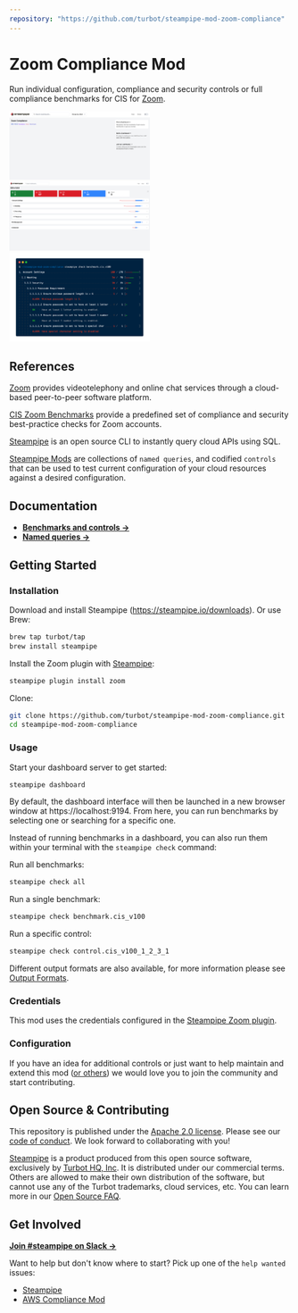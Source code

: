 ```yaml
---
repository: "https://github.com/turbot/steampipe-mod-zoom-compliance"
---
```


# Zoom Compliance Mod

Run individual configuration, compliance and security controls or full compliance benchmarks for CIS for [Zoom](https://zoom.us).

<img src="https://raw.githubusercontent.com/turbot/steampipe-mod-zoom-compliance/main/docs/zoom_compliance_dashboard.png" width="50%" type="thumbnail"/>
<img src="https://raw.githubusercontent.com/turbot/steampipe-mod-zoom-compliance/main/docs/zoom_cis_v100_dashboard.png" width="50%" type="thumbnail"/>
<img src="https://raw.githubusercontent.com/turbot/steampipe-mod-zoom-compliance/main/docs/zoom_cis_v100_terminal.png" width="50%" type="thumbnail"/>

## References

[Zoom](https://zoom.us/) provides videotelephony and online chat services through a cloud-based peer-to-peer software platform.

[CIS Zoom Benchmarks](https://www.cisecurity.org/benchmark/zoom/) provide a predefined set of compliance and security best-practice checks for Zoom accounts.

[Steampipe](https://steampipe.io) is an open source CLI to instantly query cloud APIs using SQL.

[Steampipe Mods](https://steampipe.io/docs/reference/mod-resources#mod) are collections of `named queries`, and codified `controls` that can be used to test current configuration of your cloud resources against a desired configuration.

## Documentation

- **[Benchmarks and controls →](https://hub.steampipe.io/mods/turbot/zoom_compliance/controls)**
- **[Named queries →](https://hub.steampipe.io/mods/turbot/zoom_compliance/queries)**

## Getting Started

### Installation

Download and install Steampipe (https://steampipe.io/downloads). Or use Brew:

```sh
brew tap turbot/tap
brew install steampipe
```

Install the Zoom plugin with [Steampipe](https://steampipe.io):

```sh
steampipe plugin install zoom
```

Clone:

```sh
git clone https://github.com/turbot/steampipe-mod-zoom-compliance.git
cd steampipe-mod-zoom-compliance
```

### Usage

Start your dashboard server to get started:

```sh
steampipe dashboard
```

By default, the dashboard interface will then be launched in a new browser
window at https://localhost:9194. From here, you can run benchmarks by
selecting one or searching for a specific one.

Instead of running benchmarks in a dashboard, you can also run them within your
terminal with the `steampipe check` command:

Run all benchmarks:

```sh
steampipe check all
```

Run a single benchmark:

```sh
steampipe check benchmark.cis_v100
```

Run a specific control:

```sh
steampipe check control.cis_v100_1_2_3_1
```

Different output formats are also available, for more information please see
[Output Formats](https://steampipe.io/docs/reference/cli/check#output-formats).

### Credentials

This mod uses the credentials configured in the [Steampipe Zoom plugin](https://hub.steampipe.io/plugins/turbot/zoom).

### Configuration

If you have an idea for additional controls or just want to help maintain and extend this mod ([or others](https://github.com/topics/steampipe-mod)) we would love you to join the community and start contributing.

## Open Source & Contributing

This repository is published under the [Apache 2.0 license](https://www.apache.org/licenses/LICENSE-2.0). Please see our [code of conduct](https://github.com/turbot/.github/blob/main/CODE_OF_CONDUCT.md). We look forward to collaborating with you!

[Steampipe](https://steampipe.io) is a product produced from this open source software, exclusively by [Turbot HQ, Inc](https://turbot.com). It is distributed under our commercial terms. Others are allowed to make their own distribution of the software, but cannot use any of the Turbot trademarks, cloud services, etc. You can learn more in our [Open Source FAQ](https://turbot.com/open-source).

## Get Involved

**[Join #steampipe on Slack →](https://turbot.com/community/join)**

Want to help but don't know where to start? Pick up one of the `help wanted` issues:

- [Steampipe](https://github.com/turbot/steampipe/labels/help%20wanted)
- [AWS Compliance Mod](https://github.com/turbot/steampipe-mod-aws-compliance/labels/help%20wanted)